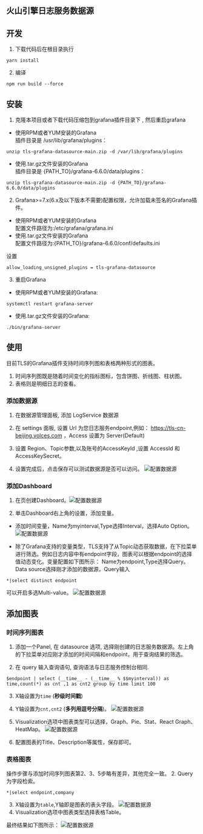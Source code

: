 ## 火山引擎日志服务数据源
## 开发
1. 下载代码后在根目录执行
```
yarn install
```
2. 编译
```
npm run build --force
```
## 安装


1. 克隆本项目或者下载代码压缩包到grafana插件目录下 , 然后重启grafana

* 使用RPM或者YUM安装的Grafana  
插件目录是 /usr/lib/grafana/plugins：
```
unzip tls-grafana-datasource-main.zip -d /var/lib/grafana/plugins
```
* 使用.tar.gz文件安装的Grafana  
插件目录是 {PATH_TO}/grafana-6.6.0/data/plugins：
```
unzip tls-grafana-datasource-main.zip -d {PATH_TO}/grafana-6.6.0/data/plugins
```
2. Grafana>=7.x(6.x及以下版本不需要)配置权限，允许加载未签名的Grafana插件。
* 使用RPM或者YUM安装的Grafana  
配置文件路径为:/etc/grafana/grafana.ini
* 使用.tar.gz文件安装的Grafana  
配置文件路径为:{PATH_TO}/grafana-6.6.0/conf/defaults.ini

设置
```
allow_loading_unsigned_plugins = tls-grafana-datasource
```
3. 重启Grafana
* 使用RPM或者YUM安装的Grafana:
```
systemctl restart grafana-server
```
* 使用.tar.gz文件安装的Grafana:
```
./bin/grafana-server
```
## 使用
目前TLS的Grafana插件支持时间序列图和表格两种形式的图表。
1. 时间序列图既是随着时间变化的指标图标，包含饼图、折线图、柱状图。
2. 表格则是明细日志的查看。
### 添加数据源

1. 在数据源管理面板, 添加 LogService 数据源

2. 在 settings 面板, 设置 Url 为您日志服务endpoint,例如： https://tls-cn-beijing.volces.com
，Access 设置为 Server(Default)

3. 设置 Region、Topic参数,以及账号的AccessKeyId
,设置 AccessId 和 AccessKeySecret。

4. 设置完成后，点击保存可以测试数据源是否可以访问。
![配置数据源](./src/img/config_datasource.png)
### 添加Dashboard
1. 在页创建Dashboard。![配置数据源](./src/img/create_dashboard.png)

2. 单击Dashboard右上角的设置，添加变量。

* 添加时间变量，Name为myinterval,Type选择Interval，选择Auto Option。
  ![配置数据源](./src/img/varible_interval.png)

* 除了Grafana支持的变量类型，TLS支持了从Topic动态获取数据，在下拉菜单进行筛选。例如日志内容中有endpoint字段，图表可以根据endpoint的选择值动态变化。变量配置如下图所示：
  Name为endpoint,Type选择Query。Data source选择刚才添加的数据源，Query输入
```
*|select distinct endpoint
```
可以开启多选Multi-value。
![配置数据源](./src/img/varible_endpoint.png)
## 添加图表
### 时间序列图表
1. 添加一个Panel, 在 datasource 选项, 选择刚创建的日志服务数据源。左上角的下拉菜单对应刚才添加的时间间隔和endpoint，用于查询结果的筛选。

2. 在 query 输入查询语句, 查询语法与日志服务控制台相同.

```
$endpoint | select (__time__ - (__time__ % $$myinterval)) as time,count(*) as cnt ,1 as cnt2 group by time limit 100
```

3. X轴设置为`time` (**秒级时间戳**)

4. Y轴设置为`cnt,cnt2` (**多列用逗号分隔**)。
   ![配置数据源](./src/img/config_panel.png)
5. Visualization选项中图表类型可以选择，Graph、Pie、Stat、React Graph、HeatMap。
   ![配置数据源](./src/img/config_panel_type.png)
6. 配置图表的Title、Description等属性，保存即可。

### 表格图表
操作步骤与添加时间序列图表第2、3、5步略有差异，其他完全一致。
2. Query为字段检索。
```
*|select endpoint,company
```
3. X轴设置为`table`,Y轴即是图表的表头字段。
 ![配置数据源](./src/img/config_table_query.png)
5. Visualization选项中图表类型选择表格Table。

最终结果如下图所示：
![配置数据源](./src/img/final_result.png)
